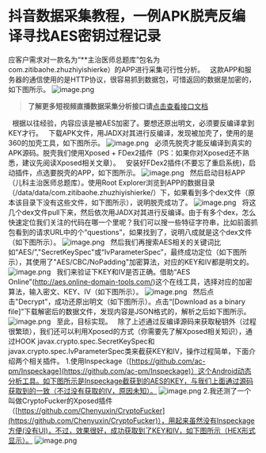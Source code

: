 # 抖音数据采集教程，一例APK脱壳反编译寻找AES密钥过程记录


 
应客户需求对一款名为“**主治医师总题库”包名为com.zitibaohe.zhuzhiyishierke）的APP进行采集可行性分析。
  这款APP和服务器的通信使用的是HTTP协议，很容易抓到数据包，可惜返回的数据是加密的，如下图所示。
![image.png](https://cdn.nlark.com/yuque/0/2020/png/97322/1608943717740-978f58b5-d644-45d8-81b4-450f75e955d3.png#align=left&display=inline&height=251&name=image.png&originHeight=502&originWidth=615&size=66206&status=done&style=none&width=307.5)

>**了解更多短视频直播数据采集分析接口请**[点击查看接口文档](https://docs.qq.com/doc/DU3RKUFVFdVhQbXlR) 

  根据以往经验，内容应该是被AES加密了。要想还原出明文，必须要反编译拿到KEY才行。
  下载APK文件，用JADX对其进行反编译，发现被加壳了，使用的是360的加壳工具，如下图所示。
![image.png](https://cdn.nlark.com/yuque/0/2020/png/97322/1608943727201-94c7dc6d-dce3-4943-a2cf-2469e65d21c2.png#align=left&display=inline&height=113&name=image.png&originHeight=227&originWidth=409&size=17182&status=done&style=none&width=204.5)
  必须先脱壳才能反编译到真实的APK源码。脱壳我们使用Xposed + FDex2插件（PS：如果你对Xposed还不熟悉，建议先阅读Xposed相关文章）。
  安装好FDex2插件(不要忘了重启系统)，启动插件，点选要脱壳的APP，如下图所示。
![image.png](https://cdn.nlark.com/yuque/0/2020/png/97322/1608943737353-dec52de2-f03a-4b05-b0a4-c0bd321bbc51.png#align=left&display=inline&height=239&name=image.png&originHeight=478&originWidth=446&size=64672&status=done&style=none&width=223)
  然后启动目标APP（儿科主治医师总题库）。使用Root Explorer浏览到APP的数据目录（/data/data/com.zitibaohe.zhuzhiyishierke/）下，如果看到多个dex文件（原本该目录下没有这些文件，如下图所示），说明脱壳成功了。
![image.png](https://cdn.nlark.com/yuque/0/2020/png/97322/1608943748070-bcf4a77e-63ac-4576-bf54-d7ef25362c45.png#align=left&display=inline&height=347&name=image.png&originHeight=694&originWidth=499&size=83393&status=done&style=none&width=249.5)
  将这几个dex文件pull下来，然后依次用JADX对其进行反编译。由于有多个dex，怎么快速定位我们关注的代码在哪一个里呢？我们可以搜一些特征字符串，比如前面抓包看到的请求URL中的个“questions”，如果找到了，说明八成就是这个dex文件（如下图所示）。
![image.png](https://cdn.nlark.com/yuque/0/2020/png/97322/1608943756902-9f737c8f-827d-4560-87f0-0b00eb5e278f.png#align=left&display=inline&height=327&name=image.png&originHeight=654&originWidth=1139&size=101222&status=done&style=none&width=569.5)
  然后我们再搜索AES相关的关键词比如“AES/”,"SecretKeySpec"或“IvParameterSpec”，最终成功定位（如下图所示），其使用了"AES/CBC/NoPadding"加密算法，对应的KEY和IV都是明文的。
![image.png](https://cdn.nlark.com/yuque/0/2020/png/97322/1608943766748-b26984b5-0c4d-4bc3-a308-dc5cbde5a0b8.png#align=left&display=inline&height=232&name=image.png&originHeight=463&originWidth=712&size=40901&status=done&style=none&width=356)
  我们来验证下KEY和IV是否正确。借助“AES Online”(http://aes.online-domain-tools.com/)这个在线工具，选择对应的加密算法，输入密文、KEY、IV（如下图所示）。
![image.png](https://cdn.nlark.com/yuque/0/2020/png/97322/1608943777368-3fa58bdd-8d17-40a8-9b46-f66973b55451.png#align=left&display=inline&height=185&name=image.png&originHeight=369&originWidth=792&size=33148&status=done&style=none&width=396)
  然后点击"Decrypt"，成功还原出明文（如下图所示）。点击“[Download as a binary file]”下载解密后的数据文件，发现内容是JSON格式的，解析之后如下图所示。
![image.png](https://cdn.nlark.com/yuque/0/2020/png/97322/1608943787665-c73e0ede-0299-41e9-95bc-bf6468b58007.png#align=left&display=inline&height=331&name=image.png&originHeight=661&originWidth=848&size=51856&status=done&style=none&width=424)
  至此，目标实现。
  除了上述通过反编译源码来获取秘钥外（过程很繁琐），我们还可以利用Xposed的方式（你需要先了解Xposed相关知识），通过HOOK javax.crypto.spec.SecretKeySpec和javax.crypto.spec.IvParameterSpec类来截获KEY和IV，操作过程简单，下面介绍两个相关插件。
1.使用Inspeckage（[https://github.com/ac-pm/Inspeckage](https://github.com/ac-pm/Inspeckage)）这个Android动态分析工具。如下图所示是Inspeckage截获到的AES的KEY，与我们上面通过源码获取到的一致（不过没有获取的IV，原因未知）。
![image.png](https://cdn.nlark.com/yuque/0/2020/png/97322/1608943795611-2ab6570f-ece5-4d85-8578-9dec355a5b68.png#align=left&display=inline&height=238&name=image.png&originHeight=475&originWidth=696&size=81781&status=done&style=none&width=348)
2.我还测了一个叫做CryptoFucker的Xposed插件（[https://github.com/Chenyuxin/CryptoFucker](https://github.com/Chenyuxin/CryptoFucker)），用起来虽然没有Inspeckage方便(没有UI)，不过，效果很好，成功获取到了KEY和IV，如下图所示（HEX形式显示）。
![image.png](https://cdn.nlark.com/yuque/0/2020/png/97322/1608943803539-bb9c6654-5397-426c-8d98-19fcf8090100.png#align=left&display=inline&height=234&name=image.png&originHeight=468&originWidth=851&size=69579&status=done&style=none&width=425.5)


 

